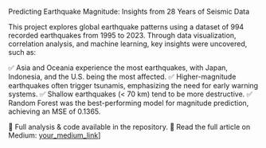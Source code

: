 Predicting Earthquake Magnitude: Insights from 28 Years of Seismic Data

This project explores global earthquake patterns using a dataset of 994 recorded earthquakes from 1995 to 2023. Through data visualization, correlation analysis, and machine learning, key insights were uncovered, such as:

✅ Asia and Oceania experience the most earthquakes, with Japan, Indonesia, and the U.S. being the most affected.
✅ Higher-magnitude earthquakes often trigger tsunamis, emphasizing the need for early warning systems.
✅ Shallow earthquakes (< 70 km) tend to be more destructive.
✅ Random Forest was the best-performing model for magnitude prediction, achieving an MSE of 0.1365.

📌 Full analysis & code available in the repository.
🔗 Read the full article on Medium: [your_medium_link](https://medium.com/@balaj.khalid/predicting-earthquake-magnitude-insights-from-28-years-of-seismic-data-a68a0645061f)]
